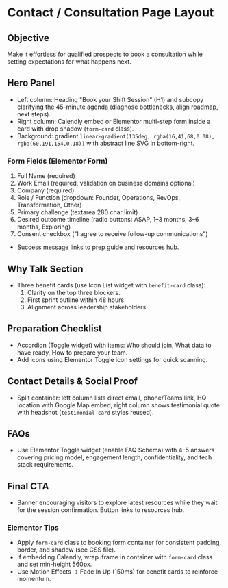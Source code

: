 # Contact / Consultation Page Layout

## Objective
Make it effortless for qualified prospects to book a consultation while setting expectations for what happens next.

## Hero Panel
* Left column: Heading "Book your Shift Session" (H1) and subcopy clarifying the 45-minute agenda (diagnose bottlenecks, align roadmap, next steps).
* Right column: Calendly embed or Elementor multi-step form inside a card with drop shadow (`form-card` class).
* Background: gradient `linear-gradient(135deg, rgba(16,41,68,0.08), rgba(60,191,154,0.18))` with abstract line SVG in bottom-right.

### Form Fields (Elementor Form)
1. Full Name (required)
2. Work Email (required, validation on business domains optional)
3. Company (required)
4. Role / Function (dropdown: Founder, Operations, RevOps, Transformation, Other)
5. Primary challenge (textarea 280 char limit)
6. Desired outcome timeline (radio buttons: ASAP, 1–3 months, 3–6 months, Exploring)
7. Consent checkbox ("I agree to receive follow-up communications")
* Success message links to prep guide and resources hub.

## Why Talk Section
* Three benefit cards (use Icon List widget with `benefit-card` class):
  1. Clarity on the top three blockers.
  2. First sprint outline within 48 hours.
  3. Alignment across leadership stakeholders.

## Preparation Checklist
* Accordion (Toggle widget) with items: Who should join, What data to have ready, How to prepare your team.
* Add icons using Elementor Toggle icon settings for quick scanning.

## Contact Details & Social Proof
* Split container: left column lists direct email, phone/Teams link, HQ location with Google Map embed; right column shows testimonial quote with headshot (`testimonial-card` styles reused).

## FAQs
* Use Elementor Toggle widget (enable FAQ Schema) with 4–5 answers covering pricing model, engagement length, confidentiality, and tech stack requirements.

## Final CTA
* Banner encouraging visitors to explore latest resources while they wait for the session confirmation. Button links to resources hub.

### Elementor Tips
* Apply `form-card` class to booking form container for consistent padding, border, and shadow (see CSS file).
* If embedding Calendly, wrap iframe in container with `form-card` class and set min-height 560px.
* Use Motion Effects → Fade In Up (150ms) for benefit cards to reinforce momentum.
